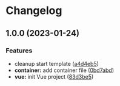 # Changelog

## 1.0.0 (2023-01-24)


### Features

* cleanup start template ([a4d4eb5](https://github.com/VigroX/VTBox/commit/a4d4eb56e2ca2574ead96581940d8c675fc9eb0b))
* **container:** add container file ([0bd7abd](https://github.com/VigroX/VTBox/commit/0bd7abd6c233767506fdc794d027a86fb8b6e848))
* **vue:** init Vue project ([83d3be5](https://github.com/VigroX/VTBox/commit/83d3be5e3b275ffb608656a4fba7eedbba15ca34))
